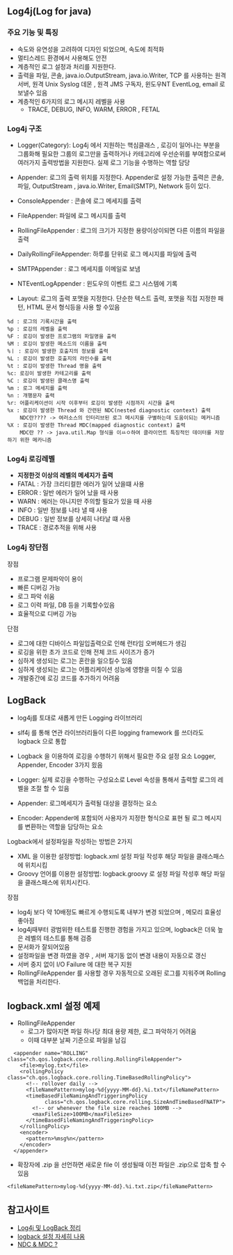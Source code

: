 ## Log4j(Log for java)

### 주요 기능 및 특징

- 속도와 유연성을 고려하여 디자인 되었으며, 속도에 최적화
- 멀티스레드 환경에서 사용해도 안전
- 계층적인 로그 설정과 처리를 지원한다.
- 출력을 파일, 콘솔, java.io.OutputStream, java.io.Writer, TCP 를 사용하는 원격서버, 원격 Unix Syslog 데몬 ,
 원격 JMS 구독자, 윈도우NT EventLog, email 로 보낼수 있음
- 계층적인 6가지의 로그 메시지 레벨을 사용
  - TRACE, DEBUG, INFO, WARM, ERROR , FETAL

### Log4j 구조
- Logger(Category): Log4j 에서 지원하는 핵심클래스 , 로깅이 일어나는 부분을 그룹화해 필요한 그룹의 로그만을 출력하거나
카테고리에 우선순위를 부여함으로써 여러가지 출력방법을 지원한다. 실제 로그 기능을 수행하는 역할 담당

- Appender: 로그의 출력 위치를 지정한다. Appender로 설정 가능한 출력은 콘솔, 파일, OutputStream , java.io.Writer, Email(SMTP), Network 등이 있다.
 - ConsoleAppender : 콘솔에 로그 메세지를 출력
 - FileAppender: 파일에 로그 메시지를 출력
 - RollingFileAppender : 로그의 크기가 지정한 용량이상이되면 다른 이름의 파일을 출력
 - DailyRollingFileAppender: 하루를 단위로 로그 메시지를 파일에 출력
 - SMTPAppender : 로그 메세지를 이메일로 보냄
 - NTEventLogAppender : 윈도우의 이벤트 로그 시스템에 기록

- Layout: 로그의 출력 포맷을 지정한다. 단순한 텍스트 출력, 포맷을 직접 지정한 패턴, HTML 문서 형식등을 사용 할 수있음
~~~
%d : 로그의 기록시간을 출력
%p : 로깅의 레벨을 출력
%F : 로깅이 발생한 프로그램의 파일명을 출력
%M : 로깅이 발생한 메소드의 이름을 출력
%ㅣ : 로깅이 발생한 호출지의 정보를 출력
%L : 로깅이 발생한 호출지의 라인수를 출력
%t : 로깅이 발생한 Thread 명을 출력
%c: 로깅이 발생한 카테고리를 출력
%C : 로깅이 발생된 클래스명 출력
%m : 로그 메세지를 출력
%n : 개행문자 출력
%r: 어플리케이션이 시작 이후부터 로깅이 발생한 시점까지 시간을 출력
%x : 로깅이 발생한 Thread 와 간련된 NDC(nested diagnostic context) 출력
    NDC란???? -> 여러소스의 인터리브된 로그 메시지를 구별하는데 도움이되는 메커니즘
%X : 로깅이 발생한 Thread MDC(mapped diagnostic context) 출력
    MDC란 ?? -> java.util.Map 형식을 이ㅛㅇ하여 클라이언트 특징적인 데이터를 저장하기 위한 메카니즘
~~~

### Log4j 로깅레벨
- **지정한것 이상의 레벨의 메세지가 출력**
- FATAL : 가장 크리티컬한 에러가 일어 났을떄 사용
- ERROR : 일반 에러가 일어 났을 때 사용
- WARN : 에러는 아니지만 주의할 필요가 있을 때 사용
- INFO : 일반 정보를 나타 낼 때 사용
- DEBUG : 일반 정보를 상세히 나타날 떄 사용
- TRACE : 경로추적을 위해 사용 

### Log4j 장단점
장점 
- 프로그램 문제파악이 용이
- 빠른 디버깅 가능
- 로그 파악 쉬움
- 로그 이력 파일, DB 등을 기록할수있음
- 효율적으로 디버깅 가능

단점
- 로그에 대한 디바이스 파일입출력으로 인해 런타임 오버헤드가 생김
- 로깅을 위한 초가 코드로 인해 전체 코드 사이즈가 증가
- 심하게 생성되는 로그는 혼란을 일으킬수 있음
- 심하게 생성되는 로그는 어플리케이션 성능에 영향을 미칠 수 있음
- 개발중간에 로깅 코드를 추가하기 어려움


## LogBack
- log4j를 토대로 새롭게 만든 Logging 라이브러리
- slf4j 를 통해 연관 라이브러리들이 다른 logging framework 를 쓰더라도 logback 으로 통합
- Logback 을 이용하여 로깅을 수행하기 위해서 필요한 주요 설정 요소 Logger, Appender, Encoder 3가지 읬음

- Logger: 실제 로깅을 수행하는 구성요소로 Level 속성을 통해서 출력할 로그의 레벨을 조절 할 수 있음
- Appender: 로그메세지가 출력될 대상을 결정하는 요소
- Encoder: Appender에 포함되어 사용자가 지정한 형식으로 표현 될 로그 메시지를 변환하는 역할을 담당하는 요소

Logback에서 설정파일을 작성하는 방법은 2가지
- XML 을 이용한 설정방법: logback.xml 설정 파일 작성후 해당 파일을 클래스패스에 위치시킴
- Groovy 언어를 이용한 설정방법: logback.groovy 로 설정 파일 작성후 해당 파일을 클래스패스에 위치시킨다.

장점
- log4j 보다 약 10배정도 빠르게 수행되도록 내부가 변경 되었으며 , 메모리 효율성 좋아짐
- log4j때부터 광범위한 테스트를 진행한 경험을 가지고 있으며, logback은 더욱 높은 레벨의 테스트를 통해 검증
- 문서화가 잘되어있음
- 설정파일을 변경 하였을 경우 , 서버 재기동 없이 변경 내용이 자동으로 갱신
- 서버 중지 없이 I/O Failure 에 대한 복구 지원
- RollingFileAppender 를 사용할 경우 자동적으로 오래된 로그를 지워주며 Rolling 백업을 처리한다.

## logback.xml 설정 예제
- RollingFileAppender
    - 로그가 많아지면 파일 하나당 최대 용량 제한, 로그 파악하기 어려움
    - 이때 대부분 날짜 기준으로 파일을 남김
~~~
  <appender name="ROLLING" class="ch.qos.logback.core.rolling.RollingFileAppender">
    <file>mylog.txt</file>
    <rollingPolicy class="ch.qos.logback.core.rolling.TimeBasedRollingPolicy">
      <!-- rollover daily -->
      <fileNamePattern>mylog-%d{yyyy-MM-dd}.%i.txt</fileNamePattern>
      <timeBasedFileNamingAndTriggeringPolicy
            class="ch.qos.logback.core.rolling.SizeAndTimeBasedFNATP">
        <!-- or whenever the file size reaches 100MB -->
        <maxFileSize>100MB</maxFileSize>
      </timeBasedFileNamingAndTriggeringPolicy>
    </rollingPolicy>
    <encoder>
      <pattern>%msg%n</pattern>
    </encoder>
  </appender>
~~~

- 확장자에 .zip 을 선언하면 새로운 file 이 생성될때 이전 파일은 .zip으로 압축 할 수 있음
~~~
<fileNamePattern>mylog-%d{yyyy-MM-dd}.%i.txt.zip</fileNamePattern>
~~~

  
    

## 참고사이트
- [Log4j 및 LogBack 정리](https://goddaehee.tistory.com/45)
- [logback 설정 자세히 나옴](https://github.com/sonegy/how-to-use-logback)
- [NDC & MDC ?](http://egloos.zum.com/charmpa/v/2543451)